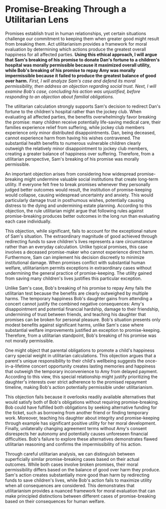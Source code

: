 # Promise-Breaking Through a Utilitarian Lens

Promises establish trust in human relationships, yet certain situations challenge our commitment to keeping them when greater good might result from breaking them. Act utilitarianism provides a framework for moral evaluation by determining which actions produce the greatest overall happiness for all affected parties. **Using this ethical approach, I will argue that Sam's breaking of his promise to donate Dan's fortune to a children's hospital was morally permissible because it maximized overall utility, while Bob's breaking of his promise to repay Amy was morally impermissible because it failed to produce the greatest balance of good over harm.** _First, I will analyze Sam's case and defend its moral permissibility, then address an objection regarding social trust. Next, I will examine Bob's case, concluding his action was unjustified, before responding to an objection about familial obligations._

The utilitarian calculation strongly supports Sam's decision to redirect Dan's fortune to the children's hospital rather than the jockey club. When evaluating all affected parties, the benefits overwhelmingly favor breaking the promise: many children receive potentially life-saving medical care, their families experience relief from suffering, while jockey club members experience only minor distributed disappointments. Dan, being deceased, cannot experience harm from having his wishes contravened. The substantial health benefits to numerous vulnerable children clearly outweigh the relatively minor disappointment to jockey club members, creating a greater balance of happiness over suffering. Therefore, from a utilitarian perspective, Sam's breaking of his promise was morally permissible.

An important objection arises from considering how widespread promise-breaking might undermine valuable social institutions that create long-term utility. If everyone felt free to break promises whenever they personally judged better outcomes would result, the institution of promise-keeping would collapse, causing widespread uncertainty and anxiety. This would particularly damage trust in posthumous wishes, potentially causing distress to the dying and undermining estate planning. According to this objection, the rule utilitarian might argue that following rules against promise-breaking produces better outcomes in the long run than evaluating each case individually.

This objection, while significant, fails to account for the exceptional nature of Sam's situation. The extraordinary magnitude of good achieved through redirecting funds to save children's lives represents a rare circumstance rather than an everyday calculation. Unlike typical promises, this case involves a deceased promise-maker who cannot experience direct harm. Furthermore, Sam can implement his decision discreetly to minimize institutional damage. When promises conflict with substantial human welfare, utilitarianism permits exceptions in extraordinary cases without undermining the general practice of promise-keeping. The utility gained from saving many children's lives justifies this particular exception.

Unlike Sam's case, Bob's breaking of his promise to repay Amy fails the utilitarian test because the benefits are clearly outweighed by multiple harms. The temporary happiness Bob's daughter gains from attending a concert cannot justify the combined negative consequences: Amy's disappointment and potential financial hardship, damage to their friendship, undermining of trust between friends, and teaching his daughter that promises can be broken for personal pleasure. Bob's situation presents only modest benefits against significant harms, unlike Sam's case where substantial welfare improvements justified an exception to promise-keeping. Therefore, from a utilitarian standpoint, Bob's breaking of his promise was not morally permissible.

One might object that parental obligations to promote a child's happiness carry special weight in utilitarian calculations. This objection argues that a parent's unique responsibility to their child's wellbeing suggests the once-in-a-lifetime concert opportunity creates lasting memories and happiness that outweigh the temporary inconvenience to Amy from delayed payment. According to this view, this special relationship might justify prioritizing the daughter's interests over strict adherence to the promised repayment timeline, making Bob's action potentially permissible under utilitarianism.

This objection fails because it overlooks readily available alternatives that would satisfy both of Bob's obligations without requiring promise-breaking. Bob could have fulfilled both obligations by seeking alternative funding for the ticket, such as borrowing from another friend or finding temporary work. Moreover, teaching his daughter about integrity and promise-keeping through example has significant positive utility for her moral development. Finally, unilaterally changing agreement terms without Amy's consent disrespects her autonomy and potentially causes unforeseen financial difficulties. Bob's failure to explore these alternatives demonstrates flawed utilitarian reasoning and confirms the impermissibility of his action.

Through careful utilitarian analysis, we can distinguish between superficially similar promise-breaking cases based on their actual outcomes. While both cases involve broken promises, their moral permissibility differs based on the balance of good over harm they produce. Sam's action creates substantially more good than harm by redirecting funds to save children's lives, while Bob's action fails to maximize utility when all consequences are considered. This demonstrates that utilitarianism provides a nuanced framework for moral evaluation that can make principled distinctions between different cases of promise-breaking based on their consequences for human welfare.